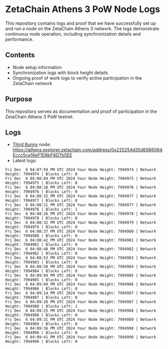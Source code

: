 # ZetaChain Athens 3 PoW Node Logs
This repository contains logs and proof that we have successfully set up and run a node on the ZetaChain Athens 3 network. The logs demonstrate continuous node operation, including synchronization details and performance.

## Contents
- Node setup information
- Synchronization logs with block height details
- Ongoing proof of work logs to verify active participation in the ZetaChain network

## Purpose
This repository serves as documentation and proof of participation in the ZetaChain Athens 3 PoW testnet.

## Logs

- [Third Bunny](https://thirdbunny.xyz/) node: https://athens.explorer.zetachain.com/address/0x225254d35dE666064Eccc5ce16eF1D8bF8D7b5EE
- Latest logs:
```
Fri Dec  6 04:07:59 PM UTC 2024 Your Node Height: 7994974 | Network Height: 7994974 | Blocks Left: 0
Fri Dec  6 04:08:04 PM UTC 2024 Your Node Height: 7994975 | Network Height: 7994975 | Blocks Left: 0
Fri Dec  6 04:08:10 PM UTC 2024 Your Node Height: 7994976 | Network Height: 7994976 | Blocks Left: 0
Fri Dec  6 04:08:15 PM UTC 2024 Your Node Height: 7994977 | Network Height: 7994977 | Blocks Left: 0
Fri Dec  6 04:08:21 PM UTC 2024 Your Node Height: 7994977 | Network Height: 7994978 | Blocks Left: 1
Fri Dec  6 04:08:26 PM UTC 2024 Your Node Height: 7994978 | Network Height: 7994978 | Blocks Left: 0
Fri Dec  6 04:08:32 PM UTC 2024 Your Node Height: 7994979 | Network Height: 7994979 | Blocks Left: 0
Fri Dec  6 04:08:37 PM UTC 2024 Your Node Height: 7994980 | Network Height: 7994980 | Blocks Left: 0
Fri Dec  6 04:08:42 PM UTC 2024 Your Node Height: 7994981 | Network Height: 7994981 | Blocks Left: 0
Fri Dec  6 04:08:48 PM UTC 2024 Your Node Height: 7994982 | Network Height: 7994982 | Blocks Left: 0
Fri Dec  6 04:08:53 PM UTC 2024 Your Node Height: 7994983 | Network Height: 7994983 | Blocks Left: 0
Fri Dec  6 04:08:58 PM UTC 2024 Your Node Height: 7994984 | Network Height: 7994984 | Blocks Left: 0
Fri Dec  6 04:09:04 PM UTC 2024 Your Node Height: 7994985 | Network Height: 7994985 | Blocks Left: 0
Fri Dec  6 04:09:09 PM UTC 2024 Your Node Height: 7994986 | Network Height: 7994986 | Blocks Left: 0
Fri Dec  6 04:09:14 PM UTC 2024 Your Node Height: 7994987 | Network Height: 7994987 | Blocks Left: 0
Fri Dec  6 04:09:20 PM UTC 2024 Your Node Height: 7994987 | Network Height: 7994988 | Blocks Left: 1
Fri Dec  6 04:09:25 PM UTC 2024 Your Node Height: 7994988 | Network Height: 7994988 | Blocks Left: 0
Fri Dec  6 04:09:31 PM UTC 2024 Your Node Height: 7994989 | Network Height: 7994989 | Blocks Left: 0
Fri Dec  6 04:09:36 PM UTC 2024 Your Node Height: 7994990 | Network Height: 7994990 | Blocks Left: 0
Fri Dec  6 04:09:41 PM UTC 2024 Your Node Height: 7994990 | Network Height: 7994990 | Blocks Left: 0
```
